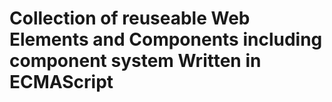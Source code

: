 # Collection of reuseable Web Elements and Components including component system Written in ECMAScript
